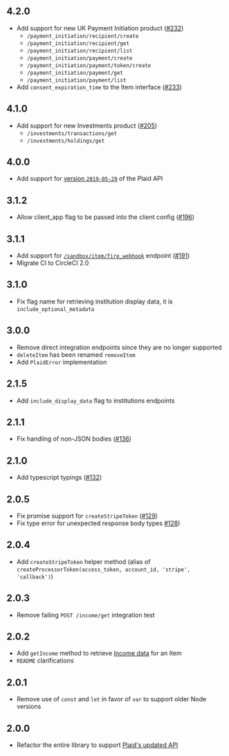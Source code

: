 ## 4.2.0

- Add support for new UK Payment Initiation product ([#232](https://github.com/plaid/plaid-node/pull/232))
  - `/payment_initiation/recipient/create`
  - `/payment_initiation/recipient/get`
  - `/payment_initiation/recipient/list`
  - `/payment_initiation/payment/create`
  - `/payment_initiation/payment/token/create`
  - `/payment_initiation/payment/get`
  - `/payment_initiation/payment/list`
- Add `consent_expiration_time` to the Item interface ([#233](https://github.com/plaid/plaid-node/pull/233))

## 4.1.0

- Add support for new Investments product ([#205](https://github.com/plaid/plaid-node/issues/205))
  - `/investments/transactions/get`
  - `/investments/holdings/get`

## 4.0.0

- Add support for [version `2019-05-29`](https://plaid.com/docs/api-upgrades/) of the Plaid API

## 3.1.2

- Allow client_app flag to be passed into the client config ([#196](https://github.com/plaid/plaid-node/issues/196))

## 3.1.1

- Add support for [`/sandbox/item/fire_webhook`][sandbox-item-fire-webhook] endpoint ([#191](https://github.com/plaid/plaid-node/pull/191))
- Migrate CI to CircleCI 2.0

## 3.1.0

- Fix flag name for retrieving institution display data, it is `include_optional_metadata`

## 3.0.0

- Remove direct integration endpoints since they are no longer supported
- `deleteItem` has been renamed `removeItem`
- Add `PlaidError` implementation

## 2.1.5

- Add `include_display_data` flag to institutions endpoints

## 2.1.1

- Fix handling of non-JSON bodies ([#136](https://github.com/plaid/plaid-node/issues/136))

## 2.1.0

- Add typescript typings ([#132](https://github.com/plaid/plaid-node/pull/132))

## 2.0.5

- Fix promise support for `createStripeToken` ([#129](https://github.com/plaid/plaid-node/pull/129))
- Fix type error for unexpected response body types [#128](https://github.com/plaid/plaid-node/pull/128))

## 2.0.4

- Add `createStripeToken` helper method (alias of `createProcessorToken(access_token, account_id, 'stripe', 'callback')`)

## 2.0.3

- Remove failing `POST /income/get` integration test

## 2.0.2

- Add `getIncome` method to retrieve [Income data](https://plaid.com/docs/api#income) for an Item
- `README` clarifications

## 2.0.1

- Remove use of `const` and `let` in favor of `var` to support older Node versions

## 2.0.0

- Refactor the entire library to support [Plaid's updated API](https://blog.plaid.com/improving-our-api)

[sandbox-item-fire-webhook]: https://plaid.com/docs/#firing-webhooks
